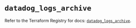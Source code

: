 # `datadog_logs_archive`

Refer to the Terraform Registry for docs: [`datadog_logs_archive`](https://registry.terraform.io/providers/datadog/datadog/3.37.0/docs/resources/logs_archive).
